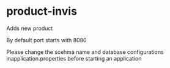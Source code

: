 # product-invis
Adds new product

By default port starts with 8080

Please change the scehma name and database configurations inapplication.properties
before starting an application


